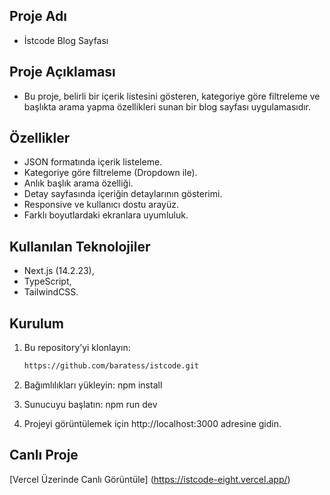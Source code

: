 ## Proje Adı

- İstcode Blog Sayfası

## Proje Açıklaması

- Bu proje, belirli bir içerik listesini gösteren, kategoriye göre filtreleme ve başlıkta arama yapma özellikleri sunan bir blog sayfası uygulamasıdır.

## Özellikler

- JSON formatında içerik listeleme.
- Kategoriye göre filtreleme (Dropdown ile).
- Anlık başlık arama özelliği.
- Detay sayfasında içeriğin detaylarının gösterimi.
- Responsive ve kullanıcı dostu arayüz.
- Farklı boyutlardaki ekranlara uyumluluk.

## Kullanılan Teknolojiler

- Next.js (14.2.23),
- TypeScript,
- TailwindCSS.

## Kurulum

1. Bu repository’yi klonlayın:

   ```bash
   https://github.com/baratess/istcode.git

   ```

2. Bağımlılıkları yükleyin:
   npm install

3. Sunucuyu başlatın:
   npm run dev

4. Projeyi görüntülemek için http://localhost:3000 adresine gidin.

## Canlı Proje

[Vercel Üzerinde Canlı Görüntüle]
(https://istcode-eight.vercel.app/)
